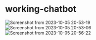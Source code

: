 # working-chatbot
 ![Screenshot from 2023-10-05 20-53-19](https://github.com/Michael-Njoroge/Rule-Chatbot-and-OpenAI-Chatbot-combined/assets/93155563/f341cd2c-7187-464b-8a7b-6d0195d07560)
![Screenshot from 2023-10-05 20-53-06](https://github.com/Michael-Njoroge/Rule-Chatbot-and-OpenAI-Chatbot-combined/assets/93155563/5c89dce0-d6ae-4eaf-b8c3-176f9f597a91)
![Screenshot from 2023-10-05 20-56-22](https://github.com/Michael-Njoroge/Rule-Chatbot-and-OpenAI-Chatbot-combined/assets/93155563/6b059f6d-0f0a-472b-aeb3-d487980c5806)
